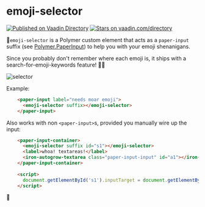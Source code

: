 # emoji-selector

[![Published on Vaadin  Directory](https://img.shields.io/badge/Vaadin%20Directory-published-00b4f0.svg)](https://vaadin.com/directory/component/notwaldorfemoji-selector)
[![Stars on vaadin.com/directory](https://img.shields.io/vaadin-directory/star/notwaldorfemoji-selector.svg)](https://vaadin.com/directory/component/notwaldorfemoji-selector)

👋`emoji-selector` is a Polymer custom element that acts as a `paper-input` suffix (see [Polymer.PaperInput](https://github.com/polymerelements/paper-input)) to help you with your emoji shenanigans.

Since you probably don't remember where each emoji is, it ships with a search-for-emoji-keywords feature! 🚀🎉

![selector](https://cloud.githubusercontent.com/assets/1369170/9456986/2bfca090-4a93-11e5-9787-b4c04fbe55db.gif)

Example:
```html
    <paper-input label="needs moar emoji">
      <emoji-selector suffix></emoji-selector>
    </paper-input>
```

Also works with non `<paper-input>`s, provided you manually wire up the input:
```html
    <paper-input-container>
      <emoji-selector suffix id="s1"></emoji-selector>
      <label>whoa! textareas!</label>
      <iron-autogrow-textarea class="paper-input-input" id="a1"></iron-autogrow-textarea>
    </paper-input-container>
    
    <script>
      document.getElementById('s1').inputTarget = document.getElementById('a1');
    </script>

```
💖
